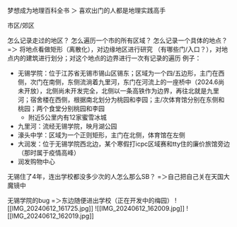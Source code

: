 梦想成为地理百科全书
＞ 喜欢出门的人都是地理实践高手


市区/郊区

怎么记录走过的地区？
怎么遍历一个市的所有区域？
怎么记录一个具体的地点？  =＞ 将地点看做矩形（离散化），对边缘地区进行研究 （有哪些门/入口？），对地点内的建筑进行划分；对这个地点的边界进行一次有记录的遍历
例子：
- 无锡学院：位于江苏省无锡市锡山区锡东；区域为一个四/五边形，主门在西侧，次门在南侧，东侧流淌着九里河，东门在河流上的一座桥中（2024.6尚未开放），北侧尚未开发完全，北侧以一条高铁作为边界，再往北就是九里河；宿舍楼在西侧，根据南北划分为桃园和李园；主/次体育馆分别在东侧和桃园；两个食堂分别桃园和李园
   - 附近5公里内有12家蜜雪冰城
- 九里河：流经无锡学院，映月湖公园
- 濠头中学：区域为一个正则矩形，主门在北侧，体育馆在左侧
- 大润发：位于无锡学院西北边，某个寒假打icpc区域赛和tty住的廉价旅馆旁边（那时属于疫情高峰）
- 润发购物中心

无锡住了4年，连出学校都没多少次的人怎么那么SB？
=＞自己把自己关在天国大魔镜中

无锡学院的bug =＞东边随便进出学校（正在开发中的梅园）
![[IMG_20240612_161725.jpg]]
![[IMG_20240612_162009.jpg]]
![[IMG_20240612_162019.jpg]]



